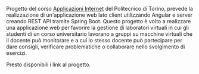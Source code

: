 Progetto del corso [Applicazioni Internet](https://didattica.polito.it/pls/portal30/gap.pkg_guide.viewGap?p_cod_ins=02JGROV&p_a_acc=2020&p_header=S&p_lang=IT) del Politecnico di Torino, prevede la realizzazione di un'applicazione web lato client utilizzando Angular e server creando REST API tramite Spring Boot. Questo progetto è volto a realizzare una applicazione web per favorire la gestione di laboratori virtuali in cui gli studenti di un corso universitario lavorano a gruppi su macchine virtuali che il docente può monitorare e a cui lo stesso docente può partecipare per dare consigli, verificare problematiche o collaborare nello svolgimento di esercizi.

Presto disponibili i link al progetto.
